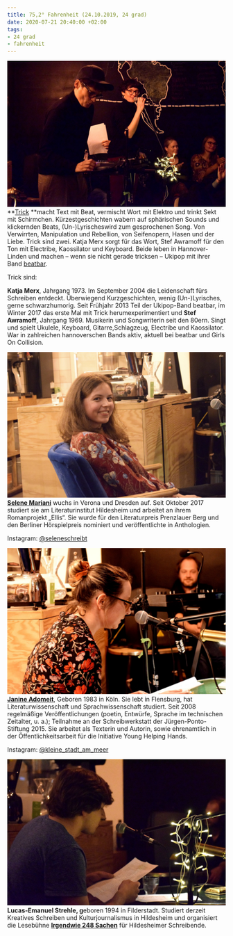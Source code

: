 ```yaml
---
title: 75,2° Fahrenheit (24.10.2019, 24 grad)
date: 2020-07-21 20:40:00 +02:00
tags:
- 24 grad
- fahrenheit
---
```


![74677003_510288486191584_7318380898062172160_o.jpg](/uploads/74677003_510288486191584_7318380898062172160_o.jpg)\*\*[Trick](https://trickelektrolyrics.wordpress.com/) \*\*macht Text mit Beat, vermischt Wort mit Elektro und trinkt Sekt mit Schirmchen. Kürzestgeschichten wabern auf sphärischen Sounds und klickernden Beats, (Un-)Lyrischeswird zum gesprochenen Song. Von Verwirrten, Manipulation und Rebellion, von Seifenopern, Hasen und der Liebe. Trick sind zwei. Katja Merx sorgt für das Wort, Stef Awramoff für den Ton mit Electribe, Kaossilator und Keyboard. Beide leben in Hannover- Linden und machen – wenn sie nicht gerade tricksen – Ukipop mit ihrer Band [beatbar](http://www.beatbar-band.de/).

Trick sind:

**Katja Merx**, Jahrgang 1973. Im September 2004 die Leidenschaft fürs Schreiben entdeckt. Überwiegend Kurzgeschichten, wenig (Un-)Lyrisches, gerne schwarzhumorig. Seit Frühjahr 2013 Teil der Ukipop-Band beatbar, im Winter 2017 das erste Mal mit Trick herumexperimentiert und **Stef Awramoff**, Jahrgang 1969. Musikerin und Songwriterin seit den 80ern. Singt und spielt Ukulele, Keyboard, Gitarre,Schlagzeug, Electribe und Kaossilator. War in zahlreichen hannoverschen Bands aktiv, aktuell bei beatbar und Girls On Collision.

![75250898_510288669524899_1775820461221871616_o.jpg](/uploads/75250898_510288669524899_1775820461221871616_o.jpg)**[Selene Mariani](https://seleneschreibt.blogspot.com/)**  wuchs in Verona und Dresden auf. Seit Oktober 2017 studiert sie am Literaturinstitut Hildesheim und arbeitet an ihrem Romanprojekt „Ellis“. Sie wurde für den Literaturpreis Prenzlauer Berg und den Berliner Hörspielpreis nominiert und veröffentlichte in Anthologien.

Instagram: [@seleneschreibt](https://www.instagram.com/seleneschreibt/)

![72886949_510287086191724_6518803848931311616_o.jpg](/uploads/72886949_510287086191724_6518803848931311616_o.jpg)**[Janine Adomeit](https://janineadomeit.com/)**, Geboren 1983 in Köln. Sie lebt in Flensburg, hat Literaturwissenschaft und Sprachwissenschaft studiert. Seit 2008 regelmäßige Veröffentlichungen (poetin, Entwürfe, Sprache im technischen Zeitalter, u. a.); Teilnahme an der Schreibwerkstatt der Jürgen-Ponto-Stiftung 2015. Sie arbeitet als Texterin und Autorin, sowie ehrenamtlich in der Öffentlichkeitsarbeit für die Initiative Young Helping Hands.

Instagram: [@kleine_stadt_am_meer](https://www.instagram.com/kleine_stadt_am_meer)

![73316595_510289292858170_2111217390829174784_o.jpg](/uploads/73316595_510289292858170_2111217390829174784_o.jpg)**Lucas-Emanuel Strehle, g**eboren 1994 in Filderstadt. Studiert derzeit Kreatives Schreiben und Kulturjournalismus in Hildesheim und organisiert die Lesebühne **[Irgendwie 248 Sachen](https://www.facebook.com/irgendwie248sachen/)** für Hildesheimer Schreibende.